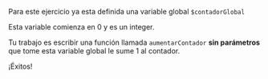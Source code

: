 Para este ejercicio ya esta definida una variable global `$contadorGlobal`

Esta variable comienza en 0 y es un integer.

Tu trabajo es escribir una función llamada `aumentarContador` **sin parámetros** que tome esta variable global le sume 1 al contador.

¡Éxitos!

